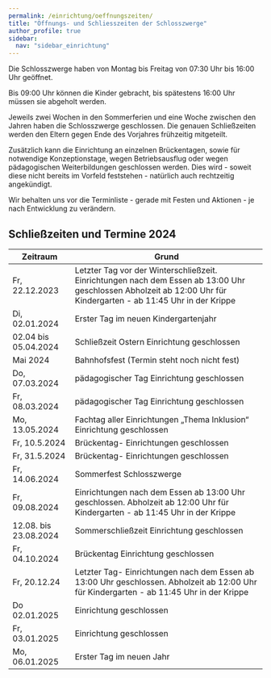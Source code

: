 ```yaml
---
permalink: /einrichtung/oeffnungszeiten/
title: "Öffnungs- und Schliesszeiten der Schlosszwerge"
author_profile: true
sidebar:
  nav: "sidebar_einrichtung"
---
```

Die Schlosszwerge haben von Montag bis Freitag von 07:30 Uhr bis 16:00 Uhr geöffnet.

Bis 09:00 Uhr können die Kinder gebracht, bis spätestens 16:00 Uhr müssen sie abgeholt werden.

Jeweils zwei Wochen in den Sommerferien und eine Woche zwischen den Jahren haben die Schlosszwerge geschlossen. Die genauen Schließzeiten werden den Eltern gegen Ende des Vorjahres frühzeitig mitgeteilt.

Zusätzlich kann die Einrichtung an einzelnen Brückentagen, sowie für notwendige Konzeptionstage, wegen Betriebsausflug oder wegen pädagogischen Weiterbildungen geschlossen werden. Dies wird - soweit diese nicht bereits im Vorfeld feststehen - natürlich auch rechtzeitig angekündigt.

Wir behalten uns vor die Terminliste - gerade mit Festen und Aktionen - je nach Entwicklung zu verändern.

## Schließzeiten und Termine 2024

| Zeitraum                | Grund                                                                             |
|-------------------------|-----------------------------------------------------------------------------------|
|Fr, 22.12.2023	          | Letzter Tag vor der Winterschließzeit. Einrichtungen nach dem Essen ab 13:00 Uhr                                                                                                         geschlossen Abholzeit ab 12:00 Uhr für Kindergarten - ab 11:45 Uhr in der Krippe  |
|Di, 02.01.2024	          | Erster Tag im neuen Kindergartenjahr                                              |
|02.04 bis 05.04.2024	    | Schließzeit Ostern Einrichtung geschlossen                                        |
|Mai 2024	                | Bahnhofsfest (Termin steht noch nicht fest)                                       |
|Do, 07.03.2024	          | pädagogischer Tag Einrichtung geschlossen                                         |
|Fr, 08.03.2024	          | pädagogischer Tag Einrichtung geschlossen                                         |
|Mo, 13.05.2024	          | Fachtag aller Einrichtungen „Thema Inklusion“ Einrichtung geschlossen             |
|Fr, 10.5.2024	          | Brückentag- Einrichtungen geschlossen                                             |
|Fr, 31.5.2024	          | Brückentag- Einrichtungen geschlossen                                             |
|Fr, 14.06.2024	          | Sommerfest Schlosszwerge                                                          |
|Fr, 09.08.2024	          | Einrichtungen nach dem Essen ab 13:00 Uhr geschlossen. Abholzeit ab 12:00 Uhr                                                                                                            für Kindergarten - ab 11:45 Uhr in der Krippe                                     |
|12.08. bis 23.08.2024    | Sommerschließzeit Einrichtung geschlossen                                         |
|Fr, 04.10.2024		        | Brückentag Einrichtung geschlossen                                                |
|Fr, 20.12.24	            | Letzter Tag- Einrichtungen nach dem Essen ab 13:00 Uhr geschlossen.                                                                                                                      Abholzeit ab 12:00 Uhr für Kindergarten - ab 11:45 Uhr in der Krippe              |
|Do 02.01.2025	          | Einrichtung geschlossen                                                           |
|Fr, 03.01.2025		        | Einrichtung geschlossen                                                           |
|Mo, 06.01.2025	          | Erster Tag im neuen Jahr                                                          |
